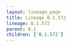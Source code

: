 ```yaml
---
layout: lineage_page
title: Lineage B.1.572
lineage: B.1.572
parent: B.1
children: ['B.1.572']
---
```

